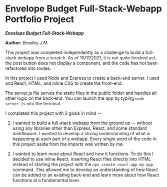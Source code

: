 ﻿Envelope Budget Full-Stack-Webapp Portfolio Project
==============

***Envelope Budget Full-Stack-Webapp***

**Author:** *Bradley J.M.*

This project was completed independently as a challenge to build a full-stack webapp from a scratch. As of 10/11/2021, it is not quite finished yet, the post button does not display a component, and the code has not been refactored into routes.

In this project I used Node and Express to create a back-end server. I used and React, HTML, and inline CSS to create the front-end.

The server.js file serves the static files in the public folder and handles all other logic on the back-end. You can launch the app by typing `node server.js` into the terminal. 

I completed this project with 2 goals in mind -- 

1. I wanted to build a full-stack webapp from the ground up -- without using any libraries other than Express, React, and some standard middleware. I wanted to develop a strong understanding of what is happening at each part of a webapp. Every single word of the code in this project aside from the imports was written by me.

2. I wanted to learn more about React and how it functions. To do this I decided to use inline React, inserting React files directly into HTML instead of starting the project with the `npx create-react-app my-app` command. This allowed me to develop an understanding of how React can be added to an existing back-end and learn more about how React functions at a fundamental level.

